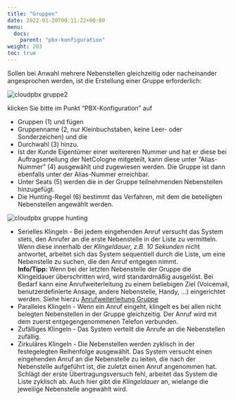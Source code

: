 ```yaml
---
title: "Gruppen"
date: 2022-01-20T00:11:22+00:00
menu:
  docs:
    parent: "pbx-konfiguration"
weight: 203
toc: true
---
```


Sollen bei Anwahl mehrere Nebenstellen gleichzeitig oder nacheinander angesprochen werden, ist die Erstellung einer Gruppe erforderlich:

![cloudpbx gruppe2](https://user-images.githubusercontent.com/98753538/158327798-b27cc189-38a7-4fd3-95ad-5640c7ac5355.jpg)

klicken Sie bitte im Punkt “PBX-Konfiguration” auf

* Gruppen (1) und fügen <br>
* Gruppenname (2, nur Kleinbuchstaben, keine Leer- oder Sonderzeichen) und die <br>
* Durchwahl (3) hinzu. <br>
* Ist der Kunde Eigentümer einer weitereren Nummer und hat er diese bei Auftragserteilung der NetCologne mitgeteilt, kann diese unter “Alias-Nummer” (4) ausgewählt und zugewiesen werden. Die Gruppe ist dann ebenfalls unter der Alias-Nummer erreichbar. <br>
* Unter Seats (5) werden die in der Gruppe teilnehmenden Nebenstellen hinzugefügt. <br>
* Die Hunting-Regel (6) bestimmt das Verfahren, mit dem die beteiligten Nebenstellen angewählt werden. <br>

![cloudpbx gruppe hunting](https://user-images.githubusercontent.com/98753538/158193548-c0180461-ea76-41f4-9fbb-f5f091ef7c68.jpg)

* Serielles Klingeln - Bei jedem eingehenden Anruf versucht das System stets, den Anrufer an die erste Nebenstelle in der Liste zu vermitteln. Wenn diese innerhalb der *Klingeldauer, z.B. 10 Sekunden* nicht antwortet, arbeitet sich das System sequentiell durch die Liste, um eine Nebenstelle zu suchen, die den Anruf entgegen nimmt. <br>
**Info/Tipp:** Wenn bei der letzten Nebenstelle der Gruppe die Klingeldauer überschritten wird, wird standardmäßig ausgelöst. Bei Bedarf kann eine Anrufweiterleitung zu einem beliebigen Ziel (Voicemail, benutzerdefinierte Ansage, andere Nebenstelle, Handy, ...) eingerichtet werden. Siehe hierzu [Anrufweiterleitung Gruppe](https://cloudpbx-doku.netcologne.de/docs/funktionen/anrufweiterleitung/#b-anrufweiterleitung-gruppe)
* Paralleles Klingeln - Wenn ein Anruf eingeht, klingelt es bei allen nicht belegten Nebenstellen in der Gruppe gleichzeitig. Der Anruf wird mit dem zuerst entgegengenommenen Telefon verbunden.
* Zufälliges Klingeln - Das System verteilt die Anrufe an die Nebenstellen zufällig.
* Zirkuläres Klingeln - Die Nebenstellen werden zyklisch in der festegelegten Reihenfolge ausgewählt. Das System versucht einen eingehenden Anruf an die Nebenstelle zu leiten, die nach der Nebenstelle aufgeführt ist, die zuletzt einen Anruf angenommen hat. Schlägt der erste Übertragungsversuch fehl, arbeitet das System die Liste zyklisch ab. Auch hier gibt die *Klingeldauer* an, wielange die jeweilige Nebenstelle angewählt wird.

